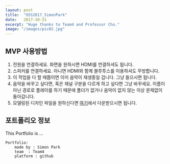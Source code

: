 ```yaml
---
layout: post
title:  "OSS2017_SimonPark"
date:   2017-10-31
excerpt: "Huge thanks to Team4 and Professor Cho."
image: "/images/pic02.jpg"
---
```


## MVP 사용방법
1. 전원을 연결하세요. 화면을 원하시면 HDMI를 연결하셔도 됩니다.
2. 스피커를 연결하세요. 아니면 HDMI와 함께 블루투스를 이용하셔도 무방합니다.
3. 이 작업을 다 할 때쯤이면 이미 음악이 재생중일 겁니다. 그냥 들으시면 됩니다.
4. 음악을 바꾸고 싶다면, 혹은 채널 구분을 다르게 하고 싶다면 그냥 바꾸세요. 이름이 아닌 경로로 플레이를 하기 때문에 폴더가 없거나 음악이 없지 않는 이상 문제없이 돌아갑니다.
5. 모델링된 디자인 파일을 원하신다면 [여기](https://github.com/cemigs01/cemigs01.github.io/blob/master/OSS%20CASE.zip)에서 다운받으시면 됩니다.

## 포트폴리오 정보
This Portfolio is ...
```
Portfolio: 
	made by : Simon Park
    team  : Team4
    platform : github
```
